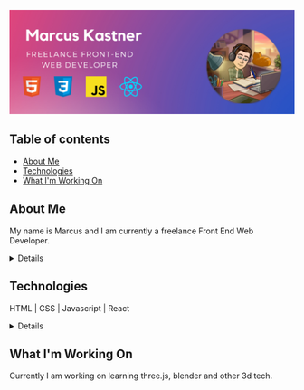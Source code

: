 ![My Image](github_cover.png)

## Table of contents
* [About Me](#about-me)
* [Technologies](#technologies)
* [What I'm Working On](#what-im-working-on)


## About Me
My name is Marcus and I am currently a freelance Front End Web Developer.
<details>
I am making a transition from teaching chemistry and am seeking fulltime employment.

After teaching myself the fundamental of HTML, CSS and Javascript I moved on to building sites with Gatsby on the front end and pulling data from Sanity on the backend. I have also developed a react native app and used Firebase for user authentication services. 
</details>

## Technologies
HTML | CSS | Javascript | React
<details>
REST API | Graphql | State Context | Gatsby | Sanity | Bootstrap | Stripe | React Native | 
</details>

## What I'm Working On
Currently I am working on learning three.js, blender and other 3d tech.

